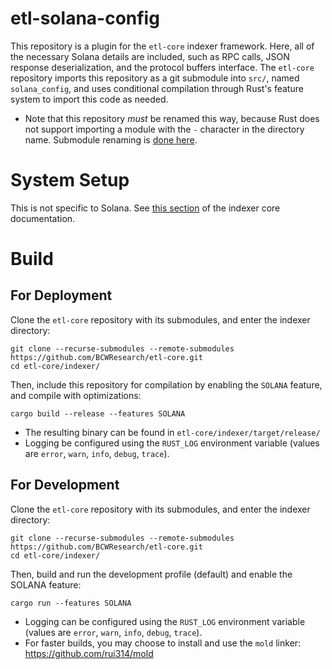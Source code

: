 # etl-solana-config
This repository is a plugin for the `etl-core` indexer framework. Here, all of the necessary Solana details are included, such as RPC calls, JSON response deserialization, and the protocol buffers interface.
The `etl-core` repository imports this repository as a git submodule into `src/`, named `solana_config`, and uses conditional compilation through Rust's feature system to import this code as needed.
* Note that this repository *must* be renamed this way, because Rust does not support importing a module with the `-` character in the directory name. Submodule renaming is [done here](https://github.com/BCWResearch/etl-core/blob/main/.gitmodules). 

# System Setup
This is not specific to Solana. See [this section](https://github.com/BCWResearch/etl-core/tree/main/#setup) of the indexer core documentation.

# Build
## For Deployment
Clone the `etl-core` repository with its submodules, and enter the indexer directory:

```
git clone --recurse-submodules --remote-submodules https://github.com/BCWResearch/etl-core.git
cd etl-core/indexer/
```

Then, include this repository for compilation by enabling the `SOLANA` feature, and compile with optimizations:

`cargo build --release --features SOLANA`
* The resulting binary can be found in `etl-core/indexer/target/release/`
* Logging be configured using the `RUST_LOG` environment variable (values are `error`, `warn`, `info`, `debug`, `trace`).

## For Development
Clone the `etl-core` repository with its submodules, and enter the indexer directory:

```
git clone --recurse-submodules --remote-submodules https://github.com/BCWResearch/etl-core.git
cd etl-core/indexer/
```

Then, build and run the development profile (default) and enable the SOLANA feature:

`cargo run --features SOLANA`
* Logging can be configured using the `RUST_LOG` environment variable (values are `error`, `warn`, `info`, `debug`, `trace`).
* For faster builds, you may choose to install and use the `mold` linker: https://github.com/rui314/mold
